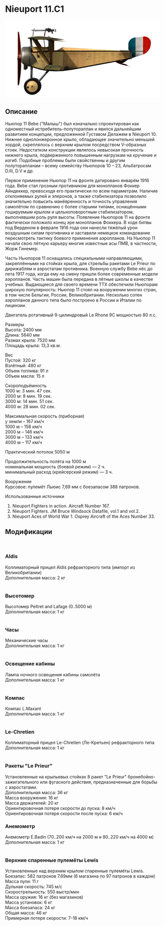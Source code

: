# Nieuport 11.C1  
  
![nieuport11](../images/nieuport11.png)  
  
## Описание  
  
Ньюпор 11 Bebe ("Малыш") был изначально спроектирован как одноместный истребитель-полутораплан и явился дальнейшим развитием концепции, предложенной Густавом Делажем в Nieuport 10. Нижнее однолонжеронное крыло, обладающее значительно меньшей хордой, скреплялось с верхним крылом посредством V-образных стоек. Недостатком конструкции являлось невысокая прочность нижнего крыла, подверженного повышенным нагрузкам на кручение и изгиб. Подобные проблемы были свойственны и другим полуторапланам – всему семейству Ньюпоров 10 – 23, Альбатросам D.III, D.V и др.  
  
Первое применение Ньюпор 11 на фронте датировано январём 1916 года. Bebe стал грозным противником для монопланов Фоккер Айндеккер, превосходя его практически по всем параметрам. Наличие отклоняемых рулей и элеронов, а также стабилизатора позволило значительно повысить манёвренность и точность управления самолётом по сравнению с более старыми типами, оснащёнными гошируемым крылом и цельноповоротным стабилизатором, выполнявшим роль руля высоты. Появление Ньюпоров 11 на фронте фактически положило конец эре монопланов Фоккера. В ходе битвы под Верденом в феврале 1916 года они нанесли тяжёлый урон воздушным силам противника и заставили немецкое командование пересмотреть тактику боевого применения аэропланов. На Ньюпор 11 начали свою лётную карьеру многие известные асы ПМВ, в частности, Жорж Гинемер.  
  
Часть Ньюпоров 11 оснащались специальными направляющими, закреплёнными на стойках крыла, для стрельбы ракетами Le Prieur по дирижаблям и аэростатам противника. Военную службу Bebe нёс до лета 1917 года, когда ему на смену пришли более современные модели аэропланов. Часть машин была передана в лётные школы в качестве учебных. Выдающиеся для своего времени ТТХ обеспечили Ньюпорам широкую популярность: Ньюпор 11 стоял на вооружении многих стран, в том числе Бельгии, России, Великобритании. Несколько сотен аэропланов данного типа было построено в России и Италии по лицензии.  
  
Двигатель ротативный 9-цилиндровый Le Rhone 9C мощностью 80 л.с.  
  
Размеры  
Высота: 2400 мм  
Длина: 5640 мм  
Размах крыла: 7520 мм  
Площадь крыла: 13,3 кв.м.  
  
Вес  
Пустой: 320 кг  
Взлётный: 480 кг  
Объем топлива: 91 л  
Объем масла: 15 л  
  
Скороподъёмность  
1000 м:  3 мин. 47 сек.  
2000 м:  8 мин. 19 сек.  
3000 м: 14 мин. 51 сек.  
4000 м: 28 мин. 02 сек.  
  
Максимальная скорость (приборная)  
у земли – 167 км/ч  
 1000 м – 158 км/ч  
 2000 м – 146 км/ч  
 3000 м – 133 км/ч  
 4000 м – 117 км/ч  
  
Практический потолок 5050 м  
  
Продолжительность полёта на 1000 м  
номинальная мощность (боевой режим) — 2 ч.  
минимальный расход (крейсерский режим) — 3 ч.  
  
Вооружение  
Курсовое: пулемёт Льюис 7,69 мм с боезапасом 388 патронов.  
  
Использованные источники  
1) Nieuport Fighters in action. Aircraft Number 167.  
2) Nieuport Fighters. JM Bruce Windsock Datafile, vol.1 and vol.2.  
3) Nieuport Aces of World War 1. Osprey Aircraft of the Aces Number 33.  
  
## Модификации  
  ﻿
  
### Aldis  
  
Коллиматорный прицел Aldis рефракторного типа (импорт из Великобритании)  
Дополнительная масса: 2 кг  
  ﻿
  
### Высотомер  
  
Высотомер Peltret and Lafage (0..5000 м)  
Дополнительная масса: 1 кг  
  ﻿
  
### Часы  
  
Механические часы  
Дополнительная масса: 1 кг  
  ﻿
  
### Освещение кабины  
  
Лампа ночного освещения кабины самолёта  
Дополнительная масса: 1 кг  
  ﻿
  
### Компас  
  
Компас L.Maxant  
Дополнительная масса: 1 кг  
  ﻿
  
### Le-Chretien  
  
Коллиматорный прицел Le-Chretien (Ле-Кретьен) рефракторного типа  
Дополнительная масса: 1 кг  
  ﻿
  
### Ракеты "Le Prieur"  
  
Установленные на крыльевых стойках 8 ракет "Le Prieur" бронебойно-зажигательного или фугасного действия, предназначенные для борьбы с аэростатами.  
Дополнительная масса: 36 кг  
Масса вооружения: 16 кг  
Масса держателей: 20 кг  
Ориентировочная потеря скорости до пуска: 8 км/ч  
Ориентировочная потеря скорости после пуска: 6 км/ч  ﻿
  
### Анемометр  
  
Анемометр E.Badin (70..200 км/ч на 2000 м и 80..220 км/ч на 4000 м)  
Дополнительная масса: 1 кг  
  ﻿
  
### Верхние спаренные пулемёты Lewis  
  
Установленные над верхним крылом спаренные пулемёты Lewis.  
Боезапас: 582 патронов 7.69мм (6 магазина по 97 патронов в каждом)  
Масса пули: 11 г  
Дульная скорость: 745 м/с  
Скорострельность: 550 выстр/мин  
Масса оружия: 16 кг (без магазинов)  
Масса установок: 6 кг  
Масса боезапаса: 24 кг  
Общая масса: 46 кг  
Примерная потеря скорости: 7-18 км/ч  